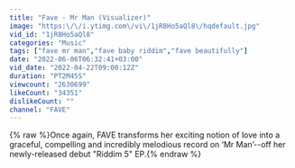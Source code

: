 ```yaml
---
title: "Fave - Mr Man (Visualizer)"
image: "https:\/\/i.ytimg.com\/vi\/1jR8Ho5aQl8\/hqdefault.jpg"
vid_id: "1jR8Ho5aQl8"
categories: "Music"
tags: ["fave mr man","fave baby riddim","fave beautifully"]
date: "2022-06-06T06:32:41+03:00"
vid_date: "2022-04-22T09:00:12Z"
duration: "PT2M45S"
viewcount: "2630699"
likeCount: "34351"
dislikeCount: ""
channel: "FAVE"
---
```

{% raw %}Once again, FAVE transforms her exciting notion of love into a graceful, compelling and incredibly melodious record on ‘Mr Man’--off her newly-released  debut &quot;Riddim 5&quot; EP.{% endraw %}
